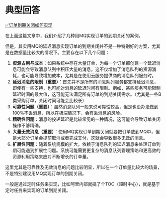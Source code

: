 # 典型回答

[✅订单到期关闭如何实现](https://www.yuque.com/hollis666/fo22bm/tg0ehg?view=doc_embed)

在上面这篇文章中，我们介绍了几种用MQ实现订单的到期关闭的案例。

但是，其实用MQ的延迟消息实现订单的到期关闭并不是一种特别好的方案，尤其是在数据量比较大的情况下。主要存在以下几个问题：

1. **资源占用与成本**：如果系统中存在大量订单，为每一个订单都创建一个延迟消息可能会导致消息队列中积压大量的消息，这不仅增加了消息队列的资源消耗，也可能导致增加成本，尤其是在使用云服务提供商的消息队列服务时。
2. **延迟消息的限制（重要）**：首先并不是所有的消息队列服务都支持延迟消息，即使有一些支持，也可能对消息的延迟时间有限制。例如，某些服务可能限制延迟时间的最大值，这可能无法满足所有订单的到期关闭需求。（尤其是一些B类采购订单，关闭时间可能会比较长）
3. **可靠性问题（重要）**：虽然消息队列一般来说可靠性较高，但是也没办法做到100%不丢消息，所以在极端情况下，会有丢消息的风险。
4. **精确性问题**：消息的投递延迟是比较常见的一种情况，这可能会导致订单关闭操作不够精确。
5. **大量无效消息（重要）**：使用MQ实现订单到期关闭就要把订单放到MQ中，但是大部分订单会提前取消或者完成支付，这就会导致很多无效的消息。
6. **扩展性问题**：随着系统规模的扩大，依赖于消息队列的延迟消息来处理订单到期可能遇到扩展性问题。系统可能需要更复杂的消息队列管理策略和更高效的资源利用策略来应对不断增长的订单量。

这里尤其是可靠性及无效消息的问题比较明显，所以在一个订单量比较大的场景，不是特别建议用MQ实现订单的到期关闭。

一般是通过定时任务来实现，比如阿里内部就搞了个TOC（超时中心），就是基于定时任务来实现的订单到期关闭。
